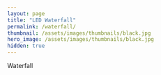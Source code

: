 ```yaml
---
layout: page
title: "LED Waterfall"
permalink: /waterfall/
thumbnail: /assets/images/thumbnails/black.jpg
hero_image: /assets/images/thumbnails/black.jpg
hidden: true
---
```


Waterfall
